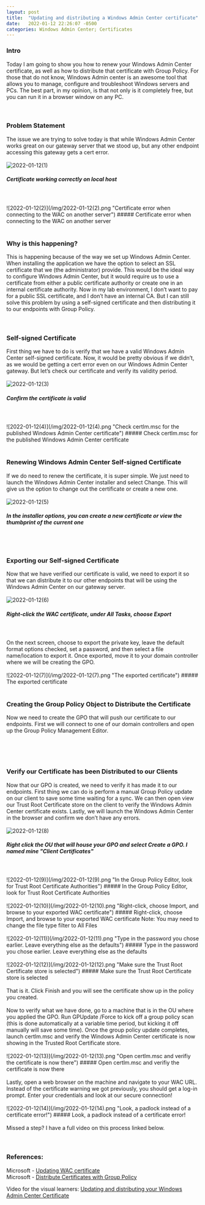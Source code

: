 ```yaml
---
layout: post
title:  "Updating and distributing a Windows Admin Center certificate"
date:   2022-01-12 22:26:07 -0500
categories: Windows Admin Center; Certificates
---
```


### Intro
Today I am going to show you how to renew your Windows Admin Center certificate, as well as how to distribute that certificate with Group Policy. For those that do not know, Windows Admin center is an awesome tool that allows you to manage, configure and troubleshoot Windows servers and PCs. The best part, in my opinion, is that not only is it completely free, but you can run it in a browser window on any PC.
<br/>
<br/>
<br/>

### Problem Statement
The issue we are trying to solve today is that while Windows Admin Center works great on our gateway server that we stood up, but any other endpoint accessing this gateway gets a cert error.
<br/>
<br/>
![2022-01-12(1)](/img/2022-01-12(1).png "Certificate working correctly on local host")
##### Certificate working correctly on local host
<br/>
<br/>
![2022-01-12(2)](/img/2022-01-12(2).png "Certificate error when connecting to the WAC on another server")
##### Certificate error when connecting to the WAC on another server
<br/>
<br/>

### Why is this happening?
This is happening because of the way we set up Windows Admin Center. When installing the application we have the option to select an SSL certificate that we (the administrator) provide. This would be the ideal way to configure Windows Admin Center, but it would require us to use a certificate from either a public certificate authority or create one in an internal certificate authority. Now in my lab environment, I don’t want to pay for a public SSL certificate, and I don’t have an internal CA. But I can still solve this problem by using a self-signed certificate and then distributing it to our endpoints with Group Policy.
<br/>
<br/>
<br/>

### Self-signed Certificate
First thing we have to do is verify that we have a valid Windows Admin Center self-signed certificate. Now, it would be pretty obvious if we didn’t, as we would be getting a cert error even on our Windows Admin Center gateway. But let’s check our certificate and verify its validity period.
<br/>
<br/>
![2022-01-12(3)](/img/2022-01-12(3).png "Confirm the certificate is valid")
##### Confirm the certificate is valid
<br/>
<br/>
![2022-01-12(4)](/img/2022-01-12(4).png "Check certlm.msc for the published Windows Admin Center certificate")
##### Check certlm.msc for the published Windows Admin Center certificate
<br/>
<br/>


### Renewing Windows Admin Center Self-signed Certificate
If we do need to renew the certificate, it is super simple. We just need to launch the Windows Admin Center installer and select Change. This will give us the option to change out the certificate or create a new one.
<br/>
<br/>
![2022-01-12(5)](/img/2022-01-12(5).png "In the installer options, you can create a new certificate or view the thumbprint of the current one")
##### In the installer options, you can create a new certificate or view the thumbprint of the current one
<br/>
<br/>

### Exporting our Self-signed Certificate
Now that we have verified our certificate is valid, we need to export it so that we can distribute it to our other endpoints that will be using the Windows Admin Center on our gateway server.
<br/>
<br/>
![2022-01-12(6)](/img/2022-01-12(6).png "Right-click the WAC certificate, under All Tasks, choose Export")
##### Right-click the WAC certificate, under All Tasks, choose Export
<br/>
<br/>
On the next screen, choose to export the private key, leave the default format options checked, set a password, and then select a file name/location to export it. Once exported, move it to your domain controller where we will be creating the GPO.
<br/>
<br/>
![2022-01-12(7)](/img/2022-01-12(7).png "The exported certificate")
##### The exported certificate
<br/>
<br/>

### Creating the Group Policy Object to Distribute the Certificate
Now we need to create the GPO that will push our certificate to our endpoints. First we will connect to one of our domain controllers and open up the Group Policy Management Editor.
<!--image-->
<br/>
<br/>
<br/>

### Verify our Certificate has been Distributed to our Clients
Now that our GPO is created, we need to verify it has made it to our endpoints. First thing we can do is perform a manual Group Policy update on our client to save some time waiting for a sync. We can then open view our Trust Root Certificate store on the client to verify the Windows Admin Center certificate exists. Lastly, we will launch the Windows Admin Center in the browser and confirm we don’t have any errors.
<br/>
<br/>
![2022-01-12(8)](/img/2022-01-12(8).png "Right click the OU that will house your GPO and select Create a GPO...")
##### Right click the OU that will house your GPO and select Create a GPO. I named mine "Client Certificates"
<br/>
<br/>
![2022-01-12(9)](/img/2022-01-12(9).png "In the Group Policy Editor, look for Trust Root Certificate Authorities")
##### In the Group Policy Editor, look for Trust Root Certificate Authorities
<br/>
<br/>
![2022-01-12(10)](/img/2022-01-12(10).png "Right-click, choose Import, and browse to your exported WAC certificate")
##### Right-click, choose Import, and browse to your exported WAC certificate Note: You may need to change the file type filter to All Files
<br/>
<br/>
![2022-01-12(11)](/img/2022-01-12(11).png "Type in the password you chose earlier. Leave everything else as the defaults")
##### Type in the password you chose earlier. Leave everything else as the defaults
<br/>
<br/>
![2022-01-12(12)](/img/2022-01-12(12).png "Make sure the Trust Root Certificate store is selected")
##### Make sure the Trust Root Certificate store is selected
<br/>
<br/>
That is it. Click Finish and you will see the certificate show up in the policy you created.
<br/>
<br/>
Now to verify what we have done, go to a machine that is in the OU where you applied the GPO. Run GPUpdate /Force to kick off a group policy scan (this is done automatically at a variable time period, but kicking it off manually will save some time). Once the group policy update completes, launch certlm.msc and verify the Windows Admin Center certificate is now showing in the Trusted Root Certificate store.
<br/>
<br/>
![2022-01-12(13)](/img/2022-01-12(13).png "Open certlm.msc and verifiy the certificate is now there")
##### Open certlm.msc and verifiy the certificate is now there
<br/>
<br/>
Lastly, open a web browser on the machine and navigate to your WAC URL. Instead of the certificate warning we got previously, you should get a log-in prompt. Enter your credentials and look at our secure connection!
<br/>
<br/>
![2022-01-12(14)](/img/2022-01-12(14).png "Look, a padlock instead of a certificate error!")
##### Look, a padlock instead of a certificate error!
<br/>
<br/>
Missed a step? I have a full video on this process linked below.
<br/>
<br/>
<br/>

### References:
Microsoft - [Updating WAC certificate][updating-wac-certificate]
<br/>
Microsoft - [Distribute Certificates with Group Policy][distribute-certificates-with-group-policy]


Video for the visual learners: [Updating and distributing your Windows Admin Center Certificate][WAC]

[WAC]: https://youtu.be/OW2uxlbVIZs
[updating-wac-certificate]: https://docs.microsoft.com/en-us/windows-server/manage/windows-admin-center/deploy/install#updating-the-certificate-used-by-windows-admin-center
[distribute-certificates-with-group-policy]: https://docs.microsoft.com/en-us/windows-server/identity/ad-fs/deployment/distribute-certificates-to-client-computers-by-using-group-policy